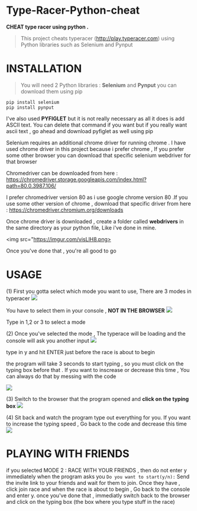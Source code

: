 # Type-Racer-Python-cheat
**CHEAT type racer using python .**

> This project cheats typeracer (http://play.typeracer.com) using Python libraries such as Selenium and Pynput

# INSTALLATION

> You will need 2 Python libraries : **Selenium** and **Pynput**
you can download them using pip

```
pip install selenium
pip install pynput
```

I've also used **PYFIGLET** but it is not really necessary as all it does is add ASCII text. You can delete that command if you want but if you really want ascii text , go ahead and download pyfiglet as well using pip

Selenium requires an additional chrome driver for running chrome . I have used chrome driver in this project because i prefer chrome , If you prefer some other browser you can download that specific selenium webdriver for that browser

Chromedriver can be downloaded from here : https://chromedriver.storage.googleapis.com/index.html?path=80.0.3987.106/

I prefer chromedriver version 80 as i use google chrome version 80 .If you use some other version of chrome , download that specific driver from here : https://chromedriver.chromium.org/downloads

Once chrome driver is downloaded , create a folder called **webdrivers** in the same directory as your python file, Like i've done in mine.

<img src="https://imgur.com/visLlH8.png>

Once you've done that , you're all good to go

# USAGE 

(1) First you gotta select which mode you want to use, There are 3 modes in typeracer 
<img src = "https://imgur.com/8l1xQ3n.png">

You have to select them in your console , **NOT IN THE BROWSER**
<img src = "https://imgur.com/KoSV1S6.png">

Type in 1,2 or 3 to select a mode

(2) Once you've selected the mode , The typerace will be loading and the console will ask you another input 
<img src = "https://imgur.com/1JYDRrf.png">

type in y and hit ENTER just before the race is about to begin

the program will take 3 seconds to start typing , so you must click on the typing box before that . If you want to inscrease or decrease this time , You can always do that by messing with the code 

<img src = "https://imgur.com/Tq7ghbc.png">

(3) Switch to the browser that the program opened and **click on the typing box**
<img src = "https://imgur.com/HqlEUp1.png">

(4) Sit back and watch the program type out everything for you. If you want to increase the typing speed , Go back to the code and decrease this time
<img src = "https://imgur.com/gseZgfr.png">

# PLAYING WITH FRIENDS

if you selected MODE 2 : RACE WITH YOUR FRIENDS , then do not enter y immediately when the program asks you `Do you want to start(y/n):`
Send the invite link to your friends and wait for them to join. Once they have , click join race and when the race is about to begin , Go back to the console and enter y. once you've done that , immediatly switch back to the browser and click on the typing box (the box where you type stuff in the race)
